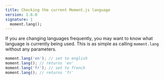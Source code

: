 ```yaml
---
title: Checking the current Moment.js language
version: 1.6.0
signature: |
  moment.lang();
---
```



If you are changing languages frequently, you may want to know what language is currently being used. This is as simple as calling `moment.lang` without any parameters.

```javascript
moment.lang('en'); // set to english
moment.lang(); // returns 'en'
moment.lang('fr'); // set to french
moment.lang(); // returns 'fr'
```
